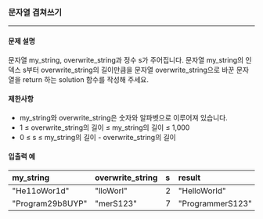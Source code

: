 ### 문자열 겹쳐쓰기

***

#### 문제 설명

문자열 my_string, overwrite_string과 정수 s가 주어집니다. 문자열 my_string의 인덱스 s부터 overwrite_string의 길이만큼을 문자열 overwrite_string으로 바꾼 문자열을 return 하는 solution 함수를 작성해 주세요.

#### 제한사항
- my_string와 overwrite_string은 숫자와 알파벳으로 이루어져 있습니다.
- 1 ≤ overwrite_string의 길이 ≤ my_string의 길이 ≤ 1,000
- 0 ≤ s ≤ my_string의 길이 - overwrite_string의 길이

#### 입출력 예

| my_string    | overwrite_string    | s | result |
| :--- | :--- | :----- | :----- |
|"He11oWor1d" | "lloWorl" |	2 |	"HelloWorld"|
|"Program29b8UYP"	| "merS123" | 7	| "ProgrammerS123"|
